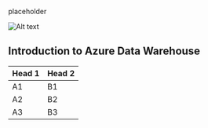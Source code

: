 placeholder

<img src="https://varigencecom.blob.core.windows.net/walkthroughs/filename.png" alt="Alt text"/>

## Introduction to Azure Data Warehouse


<table class="ItemList">
<thead>
<tr><th>Head 1</th><th>Head 2</th></tr>
</thead>
<tbody>
<tr><td>A1</td><td>B1</td></tr>
<tr><td>A2</td><td>B2</td></tr>
<tr><td>A3</td><td>B3</td></tr>
</tbody>
</table>

